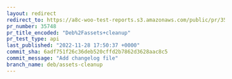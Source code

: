 ```yaml
---
layout: redirect
redirect_to: https://a8c-woo-test-reports.s3.amazonaws.com/public/pr/35748/api/index.html
pr_number: 35748
pr_title_encoded: "Deb%2Fassets+cleanup"
pr_test_type: api
last_published: "2022-11-28 17:50:37 +0000"
commit_sha: 6adf751f26c36deb520cffd2b7862d3628aac8c5
commit_message: "Add changelog file"
branch_name: deb/assets-cleanup
---
```

